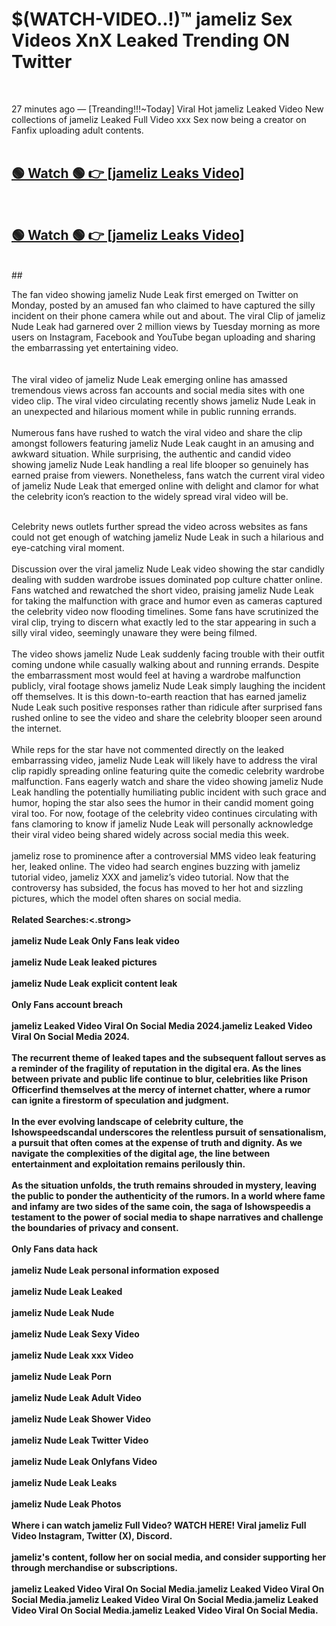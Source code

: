 

# $(WATCH-VIDEO..!)™ jameliz Sex Videos XnX Leaked Trending ON Twitter<br>
<br>

27 minutes ago — [Treanding!!!~Today] Viral Hot jameliz Leaked Video New collections of jameliz Leaked Full Video xxx Sex now being a creator on Fanfix uploading adult contents.
<br>
 <br>

##  <a href="https://clipsfans.site/?title=jameliz&ref=git">🟢 Watch 🟢 👉 [jameliz Leaks Video]</a><br>
  <br>

##  <a href="https://clipsfans.site/?title=jameliz&ref=git">🟢 Watch 🟢 👉 [jameliz Leaks Video]</a><br>
  <br>
  ##
  <br>

The fan video showing jameliz Nude Leak first emerged on Twitter on Monday, posted by an amused fan who claimed to have captured the silly incident on their phone camera while out and about. The viral Clip of jameliz Nude Leak had garnered over 2 million views by Tuesday morning as more users on Instagram, Facebook and YouTube began uploading and sharing the embarrassing yet entertaining video.
<br><br>
  <br>
The viral video of jameliz Nude Leak emerging online has amassed tremendous views across fan accounts and social media sites with one video clip. The viral video circulating recently shows jameliz Nude Leak in an unexpected and hilarious moment while in public running errands.
<br><br>
Numerous fans have rushed to watch the viral video and share the clip amongst followers featuring jameliz Nude Leak caught in an amusing and awkward situation. While surprising, the authentic and candid video showing jameliz Nude Leak handling a real life blooper so genuinely has earned praise from viewers. Nonetheless, fans watch the current viral video of jameliz Nude Leak that emerged online with delight and clamor for what the celebrity icon’s reaction to the widely spread viral video will be.
<br><br>

Celebrity news outlets further spread the video across websites as fans could not get enough of watching jameliz Nude Leak in such a hilarious and eye-catching viral moment.
<br><br>
Discussion over the viral jameliz Nude Leak video showing the star candidly dealing with sudden wardrobe issues dominated pop culture chatter online. Fans watched and rewatched the short video, praising jameliz Nude Leak for taking the malfunction with grace and humor even as cameras captured the celebrity video now flooding timelines. Some fans have scrutinized the viral clip, trying to discern what exactly led to the star appearing in such a silly viral video, seemingly unaware they were being filmed.
<br><br>
The video shows jameliz Nude Leak suddenly facing trouble with their outfit coming undone while casually walking about and running errands. Despite the embarrassment most would feel at having a wardrobe malfunction publicly, viral footage shows jameliz Nude Leak simply laughing the incident off themselves. It is this down-to-earth reaction that has earned jameliz Nude Leak such positive responses rather than ridicule after surprised fans rushed online to see the video and share the celebrity blooper seen around the internet.
<br><br>
While reps for the star have not commented directly on the leaked embarrassing video, jameliz Nude Leak will likely have to address the viral clip rapidly spreading online featuring quite the comedic celebrity wardrobe malfunction. Fans eagerly watch and share the video showing jameliz Nude Leak handling the potentially humiliating public incident with such grace and humor, hoping the star also sees the humor in their candid moment going viral too. For now, footage of the celebrity video continues circulating with fans clamoring to know if jameliz Nude Leak will personally acknowledge their viral video being shared widely across social media this week.
<br><br>
jameliz rose to prominence after a controversial MMS video leak featuring her, leaked online. The video had search engines buzzing with jameliz tutorial video, jameliz XXX and jameliz’s video tutorial. Now that the controversy has subsided, the focus has moved to her hot and sizzling pictures, which the model often shares on social media.
<br><br>
<strong>Related Searches:<.strong>
<br><br>
jameliz Nude Leak Only Fans leak video
<br><br>
jameliz Nude Leak leaked pictures
<br><br>
jameliz Nude Leak explicit content leak
<br><br>
Only Fans account breach
<br><br>
jameliz Leaked Video Viral On Social Media 2024.jameliz Leaked Video Viral On Social Media 2024.
<br><br>
The recurrent theme of leaked tapes and the subsequent fallout serves as a reminder of the fragility of reputation in the digital era. As the lines between private and public life continue to blur, celebrities like Prison Officerfind themselves at the mercy of internet chatter, where a rumor can ignite a firestorm of speculation and judgment.
<br><br>
In the ever evolving landscape of celebrity culture, the Ishowspeedscandal underscores the relentless pursuit of sensationalism, a pursuit that often comes at the expense of truth and dignity. As we navigate the complexities of the digital age, the line between entertainment and exploitation remains perilously thin.
<br><br>
As the situation unfolds, the truth remains shrouded in mystery, leaving the public to ponder the authenticity of the rumors. In a world where fame and infamy are two sides of the same coin, the saga of Ishowspeedis a testament to the power of social media to shape narratives and challenge the boundaries of privacy and consent.
<br><br>
Only Fans data hack
<br><br>
jameliz Nude Leak personal information exposed
<br><br>
jameliz Nude Leak Leaked
<br><br>
jameliz Nude Leak Nude
<br><br>
jameliz Nude Leak Sexy Video
<br><br>
jameliz Nude Leak xxx Video
<br><br>
jameliz Nude Leak Porn
<br><br>
jameliz Nude Leak Adult Video
<br><br>
jameliz Nude Leak Shower Video
<br><br>
jameliz Nude Leak Twitter Video
<br><br>
jameliz Nude Leak Onlyfans Video
<br><br>
jameliz Nude Leak Leaks
<br><br>
jameliz Nude Leak Photos
<br><br>
Where i can watch jameliz Full Video? WATCH HERE! Viral jameliz Full Video Instagram, Twitter (X), Discord.
<br><br>
jameliz's content, follow her on social media, and consider supporting her through merchandise or subscriptions.
<br><br>
jameliz Leaked Video Viral On Social Media.jameliz Leaked Video Viral On Social Media.jameliz Leaked Video Viral On Social Media.jameliz Leaked Video Viral On Social Media.jameliz Leaked Video Viral On Social Media.
